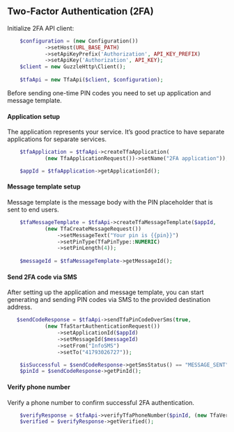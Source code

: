 ## Two-Factor Authentication (2FA)
Initialize 2FA API client:
```php
    $configuration = (new Configuration())
            ->setHost(URL_BASE_PATH)
            ->setApiKeyPrefix('Authorization', API_KEY_PREFIX)
            ->setApiKey('Authorization', API_KEY);
    $client = new GuzzleHttp\Client();
    
    $tfaApi = new TfaApi($client, $configuration);
```
Before sending one-time PIN codes you need to set up application and message template.

#### Application setup
The application represents your service. It’s good practice to have separate applications for separate services.
```php
    $tfaApplication = $tfaApi->createTfaApplication(
            (new TfaApplicationRequest())->setName("2FA application"));

    $appId = $tfaApplication->getApplicationId();
```

#### Message template setup
Message template is the message body with the PIN placeholder that is sent to end users.
```php
    $tfaMessageTemplate = $tfaApi->createTfaMessageTemplate($appId,
            (new TfaCreateMessageRequest())
                ->setMessageText("Your pin is {{pin}}")
                ->setPinType(TfaPinType::NUMERIC)
                ->setPinLength(4));
    
    $messageId = $tfaMessageTemplate->getMessageId();
```

#### Send 2FA code via SMS
After setting up the application and message template, you can start generating and sending PIN codes via SMS to the provided destination address.
```php
   $sendCodeResponse = $tfaApi->sendTfaPinCodeOverSms(true,
            (new TfaStartAuthenticationRequest())
                ->setApplicationId($appId)
                ->setMessageId($messageId)
                ->setFrom("InfoSMS")
                ->setTo("41793026727"));

    $isSuccessful = $sendCodeResponse->getSmsStatus() == "MESSAGE_SENT";
    $pinId = $sendCodeResponse->getPinId();
```

#### Verify phone number
Verify a phone number to confirm successful 2FA authentication.
```php
    $verifyResponse = $tfaApi->verifyTfaPhoneNumber($pinId, (new TfaVerifyPinRequest())->setPin("1598"));
    $verified = $verifyResponse->getVerified();
```
